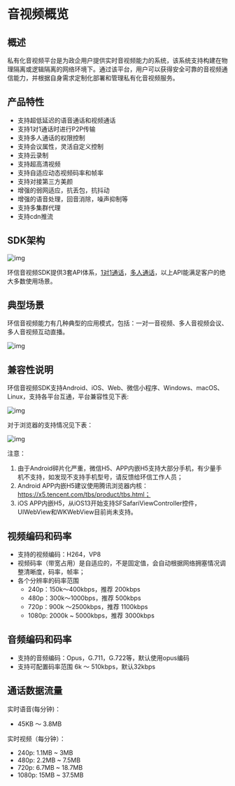 # 音视频概览

## 概述

私有化音视频平台是为政企用户提供实时音视频能力的系统，该系统支持构建在物理隔离或逻辑隔离的网络环境下。通过该平台，用户可以获得安全可靠的音视频通信能力，并根据自身需求定制化部署和管理私有化音视频服务。

## 产品特性

- 支持超低延迟的语音通话和视频通话
- 支持1对1通话时进行P2P传输
- 支持多人通话的权限控制
- 支持会议属性，灵活自定义控制
- 支持云录制
- 支持超高清视频
- 支持自适应动态视频码率和帧率
- 支持对接第三方美颜
- 增强的弱网适应，抗丢包，抗抖动
- 增强的语音处理，回音消除，噪声抑制等
- 支持多集群代理
- 支持cdn推流

## SDK架构

![img](@static/images/privitization/em-rtcsdk-architecture.png)

环信音视频SDK提供3套API体系，[1对1通话](one2one_introduction)，[多人通话](conference_introduction)，<!-- [互动白板](whiteboard_introduction)，-->以上API能满足客户的绝大多数使用场景。

## 典型场景

环信音视频能力有几种典型的应用模式，包括：一对一音视频、多人音视频会议、多人音视频互动直播。

![img](@static/images/privitization/em-rtcsdk-scenarios.png)

## 兼容性说明

环信音视频SDK支持Android、iOS、Web、微信小程序、Windows、macOS、Linux，支持各平台互通，平台兼容性见下表:

![img](@static/images/privitization/em-rtcsdk-compatibility.png)

对于浏览器的支持情况见下表：


![img](@static/images/privitization/em-rtcsdk-compatibility-web.png)

注意：

1. 由于Android碎片化严重，微信H5、APP内嵌H5支持大部分手机，有少量手机不支持，如发现不支持手机型号，请反馈给环信工作人员；
2. Android APP内嵌H5建议使用腾讯浏览器内核：https://x5.tencent.com/tbs/product/tbs.html；
3. iOS APP内嵌H5，从iOS13开始支持SFSafariViewController控件，UIWebView和WKWebView目前尚未支持。

## 视频编码和码率

- 支持的视频编码：H264，VP8
- 视频码率（带宽占用）是自适应的，不是固定值，会自动根据网络拥塞情况调整清晰度，码率，帧率；
- 各个分辨率的码率范围
  - 240p：150k～400kbps，推荐 200kbps
  - 480p：300k～1000bps，推荐 500kbps
  - 720p：900k ～2500kbps，推荐 1100kbps
  - 1080p: 2000k ~ 5000kbps，推荐 3000kbps

## 音频编码和码率

- 支持的音频编码：Opus，G.711，G.722等，默认使用opus编码
- 支持可配置码率范围 6k ～ 510kbps，默认32kbps

## 通话数据流量

实时语音(每分钟)：

- 45KB ～ 3.8MB

实时视频（每分钟）：

- 240p: 1.1MB ~ 3MB
- 480p: 2.2MB ~ 7.5MB
- 720p: 6.7MB ~ 18.7MB
- 1080p: 15MB ~ 37.5MB